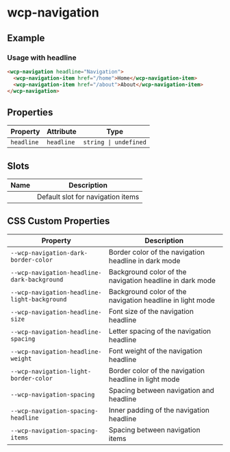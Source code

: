 # wcp-navigation

## Example

### Usage with headline

```html
<wcp-navigation headline="Navigation">
  <wcp-navigation-item href="/home">Home</wcp-navigation-item>
  <wcp-navigation-item href="/about">About</wcp-navigation-item>
</wcp-navigation>
```

## Properties

| Property   | Attribute  | Type                  |
|------------|------------|-----------------------|
| `headline` | `headline` | `string \| undefined` |

## Slots

| Name | Description                       |
|------|-----------------------------------|
|      | Default slot for navigation items |

## CSS Custom Properties

| Property                                     | Description                                      |
|----------------------------------------------|--------------------------------------------------|
| `--wcp-navigation-dark-border-color`         | Border color of the navigation headline in dark mode |
| `--wcp-navigation-headline-dark-background`  | Background color of the navigation headline in dark mode |
| `--wcp-navigation-headline-light-background` | Background color of the navigation headline in light mode |
| `--wcp-navigation-headline-size`             | Font size of the navigation headline             |
| `--wcp-navigation-headline-spacing`          | Letter spacing of the navigation headline        |
| `--wcp-navigation-headline-weight`           | Font weight of the navigation headline           |
| `--wcp-navigation-light-border-color`        | Border color of the navigation headline in light mode |
| `--wcp-navigation-spacing`                   | Spacing between navigation and headline          |
| `--wcp-navigation-spacing-headline`          | Inner padding of the navigation headline         |
| `--wcp-navigation-spacing-items`             | Spacing between navigation items                 |
